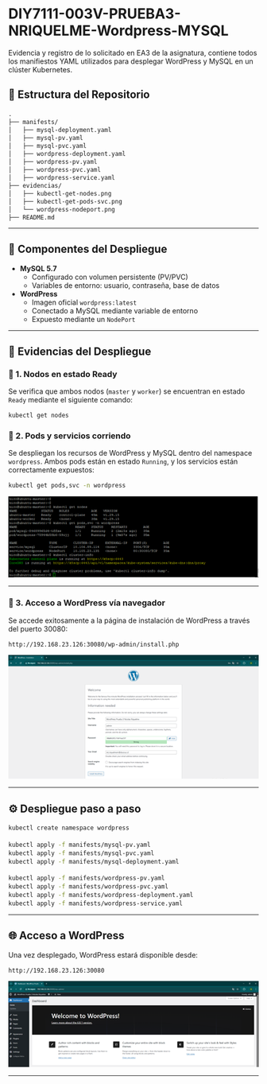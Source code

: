 # DIY7111-003V-PRUEBA3-NRIQUELME-Wordpress-MYSQL
Evidencia y registro de lo solicitado en EA3 de la asignatura, contiene todos los manifiestos YAML utilizados para desplegar WordPress y MySQL en un clúster Kubernetes.


## 📁 Estructura del Repositorio

```
.
├── manifests/
│   ├── mysql-deployment.yaml
│   ├── mysql-pv.yaml
│   ├── mysql-pvc.yaml
│   ├── wordpress-deployment.yaml
│   ├── wordpress-pv.yaml
│   ├── wordpress-pvc.yaml
│   ├── wordpress-service.yaml
├── evidencias/
│   ├── kubectl-get-nodes.png
│   ├── kubectl-get-pods-svc.png
│   └── wordpress-nodeport.png
├── README.md
```

---

## 🧱 Componentes del Despliegue

- **MySQL 5.7**
  - Configurado con volumen persistente (PV/PVC)
  - Variables de entorno: usuario, contraseña, base de datos
- **WordPress**
  - Imagen oficial `wordpress:latest`
  - Conectado a MySQL mediante variable de entorno
  - Expuesto mediante un `NodePort`

---

## 📸 Evidencias del Despliegue

### 🔹 1. Nodos en estado Ready

Se verifica que ambos nodos (`master` y `worker`) se encuentran en estado `Ready` mediante el siguiente comando:

```bash
kubectl get nodes
```

### 🔹 2. Pods y servicios corriendo

Se despliegan los recursos de WordPress y MySQL dentro del namespace `wordpress`. Ambos pods están en estado `Running`, y los servicios están correctamente expuestos:

```bash
kubectl get pods,svc -n wordpress
```

![kubectl get nodes](evidencias/evidencia1.png)


---

### 🔹 3. Acceso a WordPress vía navegador

Se accede exitosamente a la página de instalación de WordPress a través del puerto 30080:

```
http://192.168.23.126:30080/wp-admin/install.php
```

![wordpress nodeport](evidencias/evidencia2.png)


---

## ⚙️ Despliegue paso a paso

```bash
kubectl create namespace wordpress

kubectl apply -f manifests/mysql-pv.yaml
kubectl apply -f manifests/mysql-pvc.yaml
kubectl apply -f manifests/mysql-deployment.yaml

kubectl apply -f manifests/wordpress-pv.yaml
kubectl apply -f manifests/wordpress-pvc.yaml
kubectl apply -f manifests/wordpress-deployment.yaml
kubectl apply -f manifests/wordpress-service.yaml
```

---

## 🌐 Acceso a WordPress

Una vez desplegado, WordPress estará disponible desde:

```
http://192.168.23.126:30080
```

![wordpress nodeport](evidencias/evidencia3.png)

---
